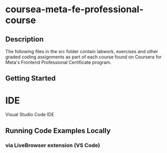 # coursea-meta-fe-professional-course

## Description

The following files in the src folder contain labwork, exercises and other graded coding assignments as part of each course found on Coursera for Meta's Frontend Professional Certificate program. 

## Getting Started

# IDE

Visual Studio Code IDE 

## Running Code Examples Locally

### via LiveBrowser extension (VS Code)



